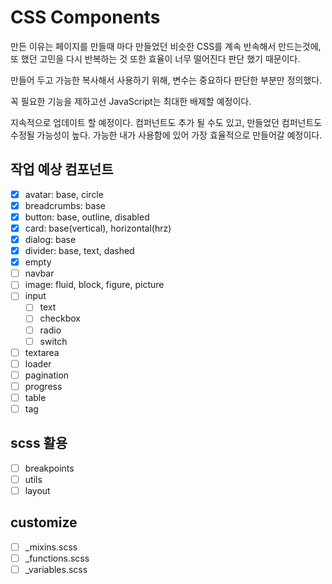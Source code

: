 # CSS Components

만든 이유는 페이지를 만들때 마다 만들었던 비슷한 CSS를 계속 반속해서 만드는것에,
또 했던 고민을 다시 반복하는 것 또한 효율이 너무 떨어진다 판단 했기 때문이다.

만들어 두고 가능한 복사해서 사용하기 위해, 변수는 중요하다 판단한 부분만 정의했다.

꼭 필요한 기능을 제하고선 JavaScript는 최대한 배제할 예정이다.

지속적으로 업데이트 할 예정이다.
컴퍼넌트도 추가 될 수도 있고, 만들었던 컴퍼넌트도 수정될 가능성이 높다.
가능한 내가 사용함에 있어 가장 효율적으로 만들어갈 예정이다.

## 작업 예상 컴포넌트

- [x] avatar: base, circle
- [x] breadcrumbs: base
- [x] button: base, outline, disabled
- [x] card: base(vertical), horizontal(hrz)
- [x] dialog: base
- [x] divider: base, text, dashed
- [x] empty
- [ ] navbar
- [ ] image: fluid, block, figure, picture
- [ ] input
  - [ ] text
  - [ ] checkbox
  - [ ] radio
  - [ ] switch
- [ ] textarea
- [ ] loader
- [ ] pagination
- [ ] progress
- [ ] table
- [ ] tag

## scss 활용

- [ ] breakpoints
- [ ] utils
- [ ] layout

## customize

- [ ] _mixins.scss
- [ ] _functions.scss
- [ ] _variables.scss
